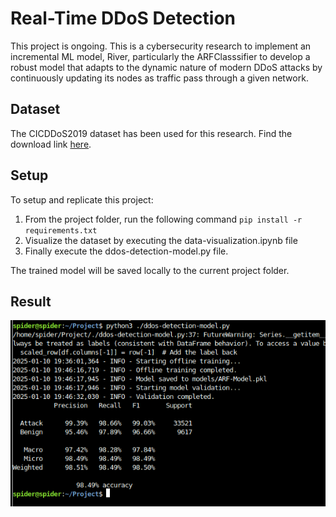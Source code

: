 # Real-Time DDoS Detection
This project is ongoing. This is a cybersecurity research to implement an incremental ML model, River, particularly the ARFClasssifier to develop a robust model that adapts to the dynamic nature of modern DDoS attacks by continuously updating its nodes as traffic pass through a given network.

## Dataset
The CICDDoS2019 dataset has been used for this research. Find the download link [here](https://data.mendeley.com/datasets/ssnc74xm6r/1).

## Setup
To setup and replicate this project:
1. From the project folder, run the following command `pip install -r requirements.txt`
2. Visualize the dataset by executing the data-visualization.ipynb file
3. Finally execute the ddos-detection-model.py file.

The trained model will be saved locally to the current project folder.

## Result
![image info](result.png)
